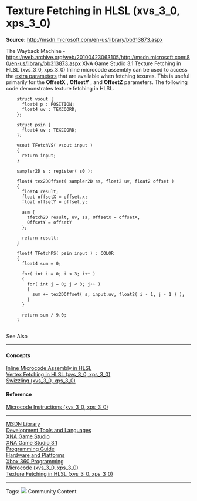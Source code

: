 # Texture Fetching in HLSL (xvs_3_0, xps_3_0)

**Source:** http://msdn.microsoft.com/en-us/library/bb313873.aspx

The Wayback Machine - https://web.archive.org/web/20100423063105/http://msdn.microsoft.com:80/en-us/library/bb313873.aspx
XNA Game Studio 3.1
Texture Fetching in HLSL (xvs_3_0, xps_3_0)
Inline microcode assembly can be used to access the [extra parameters](https://web.archive.org/web/20100423063105/http://msdn.microsoft.com/en-us/library/bb313958.aspx) that are available when fetching texures. This is useful primarily for the **OffsetX** , **OffsetY** , and **OffsetZ** parameters. 
The following code demonstrates texture fetching in HLSL.
```
    struct vsout {
      float4 p : POSITION;
      float4 uv : TEXCOORD;
    };
    
    struct psin {
      float4 uv : TEXCOORD;
    };
    
    vsout TFetchVS( vsout input )
    {
      return input;
    }
    
    sampler2D s : register( s0 );
    
    float4 tex2DOffset( sampler2D ss, float2 uv, float2 offset )
    {
      float4 result;
      float offsetX = offset.x;
      float offsetY = offset.y;
     
      asm {
        tfetch2D result, uv, ss, OffsetX = offsetX,
        OffsetY = offsetY
      };
      
      return result;
    }

    float4 TFetchPS( psin input ) : COLOR
    {
      float4 sum = 0;
     
      for( int i = 0; i < 3; i++ )
      {
        for( int j = 0; j < 3; j++ )
        {
          sum += tex2DOffset( s, input.uv, float2( i - 1, j - 1 ) );
        }
      }
      
      return sum / 9.0;
    }
  
```

See Also
* * *
#### Concepts
[Inline Microcode Assembly in HLSL](https://web.archive.org/web/20100423063105/http://msdn.microsoft.com/en-us/library/bb313871.aspx)  
[Vertex Fetching in HLSL (xvs_3_0, xps_3_0)](https://web.archive.org/web/20100423063105/http://msdn.microsoft.com/en-us/library/bb313874.aspx)  
[Swizzling (xvs_3_0, xps_3_0)](https://web.archive.org/web/20100423063105/http://msdn.microsoft.com/en-us/library/bb313962.aspx)  

#### Reference
[Microcode Instructions (xvs_3_0, xps_3_0)](https://web.archive.org/web/20100423063105/http://msdn.microsoft.com/en-us/library/bb313961.aspx)  

* * *
  
[MSDN Library](https://web.archive.org/web/20100423063105/http://msdn.microsoft.com/en-us/library/ms123401.aspx)  
[Development Tools and Languages](https://web.archive.org/web/20100423063105/http://msdn.microsoft.com/en-us/library/aa187916.aspx)  
[XNA Game Studio](https://web.archive.org/web/20100423063105/http://msdn.microsoft.com/en-us/library/aa468128.aspx)  
[XNA Game Studio 3.1](https://web.archive.org/web/20100423063105/http://msdn.microsoft.com/en-us/library/bb200104.aspx)  
[Programming Guide](https://web.archive.org/web/20100423063105/http://msdn.microsoft.com/en-us/library/bb198548.aspx)  
[Hardware and Platforms](https://web.archive.org/web/20100423063105/http://msdn.microsoft.com/en-us/library/bb975657.aspx)  
[Xbox 360 Programming](https://web.archive.org/web/20100423063105/http://msdn.microsoft.com/en-us/library/bb417501.aspx)  
[Microcode (xvs_3_0, xps_3_0)](https://web.archive.org/web/20100423063105/http://msdn.microsoft.com/en-us/library/bb313877.aspx)  
[Texture Fetching in HLSL (xvs_3_0, xps_3_0)](https://web.archive.org/web/20100423063105/http://msdn.microsoft.com/en-us/library/bb313873.aspx)
* * *
Tags: 
![](https://web.archive.org/web/20100423063105im_/http://i.msdn.microsoft.com/Global/Images/wiki.gif)
Community Content
